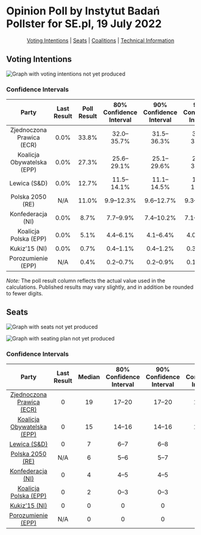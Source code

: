 # Opinion Poll by Instytut Badań Pollster for SE.pl, 19 July 2022

<p align="center"><a href="#voting-intentions">Voting Intentions</a> | <a href="#seats">Seats</a> | <a href="#coalitions">Coalitions</a> | <a href="#technical-information">Technical Information</a></p>

## Voting Intentions

![Graph with voting intentions not yet produced](2022-07-19-InstytutBadańPollster.png "Voting Intentions")

### Confidence Intervals

| Party | Last Result | Poll Result | 80% Confidence Interval | 90% Confidence Interval | 95% Confidence Interval | 99% Confidence Interval |
|:-----:|:-----------:|:-----------:|:-----------------------:|:-----------------------:|:-----------------------:|:-----------------------:|
| Zjednoczona Prawica (ECR) | 0.0% | 33.8% | 32.0–35.7% |31.5–36.3% |31.0–36.7% |30.2–37.6% |
| Koalicja Obywatelska (EPP) | 0.0% | 27.3% | 25.6–29.1% |25.1–29.6% |24.7–30.0% |23.9–30.9% |
| Lewica (S&D) | 0.0% | 12.7% | 11.5–14.1% |11.1–14.5% |10.8–14.8% |10.3–15.5% |
| Polska 2050 (RE) | N/A | 11.0% | 9.9–12.3% |9.6–12.7% |9.3–13.1% |8.8–13.7% |
| Konfederacja (NI) | 0.0% | 8.7% | 7.7–9.9% |7.4–10.2% |7.1–10.5% |6.7–11.1% |
| Koalicja Polska (EPP) | 0.0% | 5.1% | 4.4–6.1% |4.1–6.4% |4.0–6.6% |3.6–7.1% |
| Kukiz’15 (NI) | 0.0% | 0.7% | 0.4–1.1% |0.4–1.2% |0.3–1.4% |0.2–1.6% |
| Porozumienie (EPP) | N/A | 0.4% | 0.2–0.7% |0.2–0.9% |0.1–1.0% |0.1–1.2% |

*Note:* The poll result column reflects the actual value used in the calculations. Published results may vary slightly, and in addition be rounded to fewer digits.

## Seats

![Graph with seats not yet produced](2022-07-19-InstytutBadańPollster-seats.png "Seats")

![Graph with seating plan not yet produced](2022-07-19-InstytutBadańPollster-seating-plan.png "Seating Plan")

### Confidence Intervals

| Party | Last Result | Median | 80% Confidence Interval | 90% Confidence Interval | 95% Confidence Interval | 99% Confidence Interval |
|:-----:|:-----------:|:------:|:-----------------------:|:-----------------------:|:-----------------------:|:-----------------------:|
| <a href="#zjednoczona-prawica-(ecr)">Zjednoczona Prawica (ECR)</a> | 0 | 19 | 17–20 |17–20 |17–20 |16–21 |
| <a href="#koalicja-obywatelska-(epp)">Koalicja Obywatelska (EPP)</a> | 0 | 15 | 14–16 |14–16 |13–17 |13–17 |
| <a href="#lewica-(s&d)">Lewica (S&D)</a> | 0 | 7 | 6–7 |6–8 |6–8 |5–8 |
| <a href="#polska-2050-(re)">Polska 2050 (RE)</a> | N/A | 6 | 5–6 |5–7 |5–7 |4–7 |
| <a href="#konfederacja-(ni)">Konfederacja (NI)</a> | 0 | 4 | 4–5 |4–5 |3–5 |3–6 |
| <a href="#koalicja-polska-(epp)">Koalicja Polska (EPP)</a> | 0 | 2 | 0–3 |0–3 |0–3 |0–3 |
| <a href="#kukiz’15-(ni)">Kukiz’15 (NI)</a> | 0 | 0 | 0 |0 |0 |0 |
| <a href="#porozumienie-(epp)">Porozumienie (EPP)</a> | N/A | 0 | 0 |0 |0 |0 |

